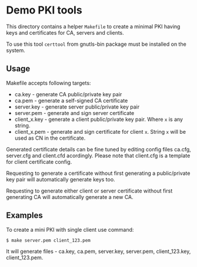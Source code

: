 Demo PKI tools
==============

This directory contains a helper `Makefile` to create a minimal PKI having keys 
and certificates for CA, servers and clients.

To use this tool `certtool` from gnutls-bin package must be installed on the
system.

Usage
-----

Makefile accepts following targets:

- ca.key - generate CA public/private key pair
- ca.pem - generate a self-signed CA certificate
- server.key - generate server public/private key pair
- server.pem - generate and sign server certificate
- client_x.key - generate a client public/private key pair. Where `x` is any
string.
- client_x.pem - generate and sign certificate for client `x`. String `x` will
be used as CN in the certificate.

Generated certificate details can be fine tuned by editing config files ca.cfg,
server.cfg and client.cfd acordingly. Please note that client.cfg is a template
for client certificate config.

Requesting to generate a certificate without first generating a public/private
key pair will automatically generate keys too.

Requesting to generate either client or server certificate without first
generating CA will automatically generate a new CA.

Examples
--------

To create a mini PKI with single client use command:

```shell
$ make server.pem client_123.pem
```

It will generate files - ca.key, ca.pem, server.key, server.pem, client_123.key,
client_123.pem.
